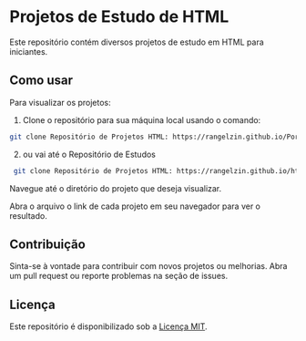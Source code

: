 # Projetos de Estudo de HTML

Este repositório contém diversos projetos de estudo em HTML para iniciantes.

## Como usar

Para visualizar os projetos:

1. Clone o repositório para sua máquina local usando o comando: 
  ```bash
  git clone Repositório de Projetos HTML: https://rangelzin.github.io/PortfolioHTML-CSS/.git
  ```
2. ou vai até o Repositório de Estudos
 ```bash
  git clone Repositório de Projetos HTML: https://rangelzin.github.io/html-css-studies/.git
 ```

Navegue até o diretório do projeto que deseja visualizar.

Abra o arquivo o link de cada projeto em seu navegador para ver o resultado.

## Contribuição

Sinta-se à vontade para contribuir com novos projetos ou melhorias. Abra um pull request ou reporte problemas na seção de issues.

## Licença

Este repositório é disponibilizado sob a [Licença MIT](LICENSE).

